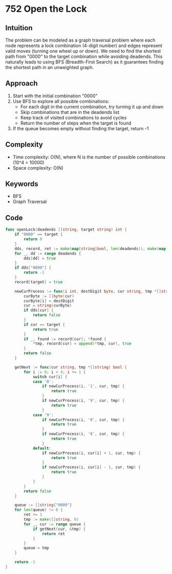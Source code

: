 # 752 Open the Lock

## Intuition

The problem can be modeled as a graph traversal problem where each node represents a lock combination (4-digit number) and edges represent valid moves (turning one wheel up or down). We need to find the shortest path from "0000" to the target combination while avoiding deadends. This naturally leads to using BFS (Breadth-First Search) as it guarantees finding the shortest path in an unweighted graph.

## Approach

1. Start with the initial combination "0000"
2. Use BFS to explore all possible combinations:
   - For each digit in the current combination, try turning it up and down
   - Skip combinations that are in the deadends list
   - Keep track of visited combinations to avoid cycles
   - Return the number of steps when the target is found
3. If the queue becomes empty without finding the target, return -1

## Complexity

- Time complexity: O(N), where N is the number of possible combinations (10^4 = 10000)
- Space complexity: O(N)

## Keywords

- BFS
- Graph Traversal

## Code

```go
func openLock(deadends []string, target string) int {
    if "0000" == target {
        return 0
    }
    dds, record, ret := make(map[string]bool, len(deadends)), make(map[string]bool), 0
    for _, dd := range deadends {
        dds[dd] = true
    }
    if dds["0000"] {
        return -1
    }
    record[target] = true

    newCurProcess := func(i int, destDigit byte, cur string, tmp *[]string) bool {
        curByte := []byte(cur)
        curByte[i] = destDigit
        cur = string(curByte)
        if dds[cur] {
            return false
        }
        if cur == target {
            return true
        }
        if _, found := record[cur]; !found {
            *tmp, record[cur] = append(*tmp, cur), true
        }
        return false
    }

    getNext := func(cur string, tmp *[]string) bool {
        for i := 0; i < 4; i += 1 {
            switch cur[i] {
            case '0':
                if newCurProcess(i, '1', cur, tmp) {
                    return true
                }
                if newCurProcess(i, '9', cur, tmp) {
                    return true
                }
            case '9':
                if newCurProcess(i, '0', cur, tmp) {
                    return true
                }
                if newCurProcess(i, '8', cur, tmp) {
                    return true
                }
            default:
                if newCurProcess(i, cur[i] + 1, cur, tmp) {
                    return true
                }
                if newCurProcess(i, cur[i] - 1, cur, tmp) {
                    return true
                }
            }
        }
        return false
    }

    queue := []string{"0000"}
    for len(queue) != 0 {
        ret += 1
        tmp := make([]string, 0)
        for _, cur := range queue {
            if getNext(cur, &tmp) {
                return ret
            }
        }
        queue = tmp
    }

    return -1
}
```
